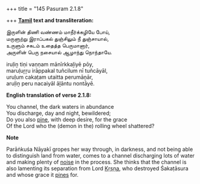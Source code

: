 +++
title = "145 Pasuram 2.1.8"

+++
**[Tamil](/definition/tamil#history "show Tamil definitions") text and transliteration:**

இருளின் திணி வண்ணம் மாநீர்க்கழியே போய்,  
மருளுற்று இராப்பகல் துஞ்சிலும் நீ துஞ்சாயால்,  
உருளும் சகடம் உதைத்த பெருமானார்,  
அருளின் பெரு நசையால் ஆழாந்து நொந்தாயே.

iruḷiṉ tiṇi vaṇṇam mānīrkkaḻiyē pōy,  
maruḷuṟṟu irāppakal tuñcilum nī tuñcāyāl,  
uruḷum cakaṭam utaitta perumāṉār,  
aruḷiṉ peru nacaiyāl āḻāntu nontāyē.

**English translation of verse 2.1.8:**

You channel, the dark waters in abundance  
You discharge, day and night, bewildered;  
Do you also [pine](/definition/pine#history "show pine definitions"), with deep desire, for the grace  
Of the Lord who the (demon in the) rolling wheel shattered?

**Note**

Parāṅkuśa Nāyakī gropes her way through, in darkness, and not being able to distinguish land from water, comes to a channel discharging lots of water and making plenty of [noise](/definition/noise#history "show noise definitions") in the process. She thinks that the channel is also lamenting its separation from Lord [Kṛṣṇa](/definition/krishna#vaishnavism "show Kṛṣṇa definitions"), who destroyed Śakaṭāsura and whose grace it [pines](/definition/pine#history "show pines definitions") for.


